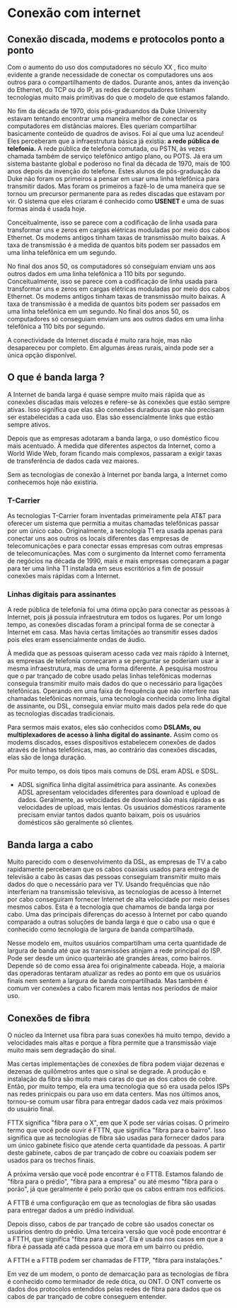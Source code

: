 # Conexão com internet

## Conexão discada, modems e protocolos ponto a ponto

Com o aumento do uso dos computadores no século XX , fico muito evidente a grande necessidade de conectar os computadores uns aos outros para o compartilhamento de dados. Durante anos, antes da invenção do Ethernet, do TCP ou do IP, as redes de computadores tinham tecnologias muito mais primitivas do que o modelo de que estamos falando.

No fim da década de 1970, dois pós-graduandos da Duke University estavam tentando encontrar uma maneira melhor de conectar os computadores em distâncias maiores. Eles queriam compartilhar basicamente conteúdo de quadros de avisos. Foi aí que uma luz acendeu! Eles perceberam que a infraestrutura básica já existia: **a rede pública de telefonia.** A rede pública de telefonia comutada, ou PSTN, às vezes chamada também de serviço telefônico antigo plano, ou POTS. Já era um sistema bastante global e poderoso no final da década de 1970, mais de 100 anos depois da invenção do telefone. Estes alunos de pós-graduação da Duke não foram os primeiros a pensar em usar uma linha telefônica para transmitir dados. Mas foram os primeiros a fazê-lo de uma maneira que se tornou um precursor permanente para as redes discadas que estavam por vir. O sistema que eles criaram é conhecido como **USENET** e uma de suas formas ainda é usada hoje.

Conceitualmente, isso se parece com a codificação de linha usada para transformar uns e zeros em cargas elétricas moduladas por meio dos cabos Ethernet. Os modems antigos tinham taxas de transmissão muito baixas. A taxa de transmissão é a medida de quantos bits podem ser passados em uma linha telefônica em um segundo.

No final dos anos 50, os computadores só conseguiam enviam uns aos outros dados em uma linha telefônica a 110 bits por segundo. Conceitualmente, isso se parece com a codificação de linha usada para transformar uns e zeros em cargas elétricas moduladas por meio dos cabos Ethernet. Os modems antigos tinham taxas de transmissão muito baixas. A taxa de transmissão é a medida de quantos bits podem ser passados em uma linha telefônica em um segundo. No final dos anos 50, os computadores só conseguiam enviam uns aos outros dados em uma linha telefônica a 110 bits por segundo.

A conectividade da Internet discada é muito rara hoje, mas não desapareceu por completo. Em algumas áreas rurais, ainda pode ser a única opção disponível.

## O que é banda larga ?

A Internet de banda larga é quase sempre muito mais rápida que as conexões discadas mais velozes e refere-se às conexões que estão sempre ativas. Isso significa que elas são conexões duradouras que não precisam ser estabelecidas a cada uso. Elas são essencialmente links que estão sempre ativos.

Depois que as empresas adotaram a banda larga, o uso doméstico ficou mais acentuado. À medida que diferentes aspectos da Internet, como a World Wide Web, foram ficando mais complexos, passaram a exigir taxas de transferência de dados cada vez maiores.

Sem as tecnologias de conexão à Internet por banda larga, a Internet como conhecemos hoje não existiria.

### T-Carrier

As tecnologias T-Carrier foram inventadas primeiramente pela AT&T para oferecer um sistema que permitia a muitas chamadas telefônicas passar por um único cabo.
Originalmente, a tecnologia T1 era usada apenas para conectar uns aos outros os locais diferentes das empresas de telecomunicações e para conectar essas empresas com outras empresas de telecomunicações. Mas com o surgimento da Internet como ferramenta de negócios na década de 1990, mais e mais empresas começaram a pagar para ter uma linha T1 instalada em seus escritórios a fim de possuir conexões mais rápidas com a Internet.

### Linhas digitais para assinantes

A rede pública de telefonia foi uma ótima opção para conectar as pessoas à Internet, pois já possuía infraestrutura em todos os lugares. Por um longo tempo, as conexões discadas foram a principal forma de se conectar à Internet em casa. Mas havia certas limitações ao transmitir esses dados pois eles eram essencialmente ondas de áudio.

À medida que as pessoas quiseram acesso cada vez mais rápido à Internet, as empresas de telefonia começaram a se perguntar se poderiam usar a mesma infraestrutura, mas de uma forma diferente. A pesquisa mostrou que o par trançado de cobre usado pelas linhas telefônicas modernas conseguia transmitir muito mais dados do que o necessário para ligações telefônicas. Operando em uma faixa de frequência que não interfere nas chamadas telefônicas normais, uma tecnologia conhecida como linha digital de assinante, ou DSL, conseguia enviar muito mais dados pela rede do que as tecnologias discadas tradicionais.

Para sermos mais exatos, eles são conhecidos como **DSLAMs, ou multiplexadores de acesso à linha digital do assinante.** Assim como os modems discados, esses dispositivos estabelecem conexões de dados através de linhas telefônicas, mas, ao contrário das conexões discadas, elas são de longa duração.

Por muito tempo, os dois tipos mais comuns de DSL eram ADSL e SDSL.

- ADSL significa linha digital assimétrica para assinante. As conexões ADSL apresentam velocidades diferentes para download e upload de dados. Geralmente, as velocidades de download são mais rápidas e as velocidades de upload, mais lentas. Os usuários domésticos raramente precisam enviar tantos dados quanto baixam, pois os usuários domésticos são geralmente só clientes.

## Banda larga a cabo

Muito parecido com o desenvolvimento da DSL, as empresas de TV a cabo rapidamente perceberam que os cabos coaxiais usados para entrega de televisão a cabo às casas das pessoas conseguiam transmitir muito mais dados do que o necessário para ver TV. Usando frequências que não interferiam na transmissão televisiva, as tecnologias de acesso à Internet por cabo conseguiram fornecer Internet de alta velocidade por meio desses mesmos cabos. Esta é a tecnologia que chamamos de banda larga por cabo. Uma das principais diferenças do acesso à Internet por cabo quando comparado a outras soluções de banda larga é que o cabo usa o que é conhecido como tecnologia de largura de banda compartilhada.

Nesse modelo em, muitos usuários compartilham uma certa quantidade de largura de banda até que as transmissões atinjam a rede principal do ISP. Pode ser desde um único quarteirão até grandes áreas, como bairros. Depende só de como essa área foi originalmente cabeada. Hoje, a maioria das operadoras tentaram atualizar as redes ao ponto em que os usuários finais nem sentem a largura de banda compartilhada. Mas também é comum ver conexões a cabo ficarem mais lentas nos períodos de maior uso.

## Conexões de fibra

O núcleo da Internet usa fibra para suas conexões há muito tempo,  devido a velocidades mais altas e porque a fibra permite que a transmissão viaje muito mais sem degradação do sinal.

Mas certas implementações de conexões de fibra podem viajar dezenas e dezenas de quilômetros antes que o sinal se degrade. A produção e instalação da fibra são muito mais caras do que as dos cabos de cobre. Então, por muito tempo, ela era uma tecnologia que só era usada pelos ISPs nas redes prinicpais ou para uso em data centers. Mas nos últimos anos, tornou-se comum usar fibra para entregar dados cada vez mais próximos do usuário final.

FTTX significa "fibra para o X", em que X pode ser várias coisas.
O primeiro termo que você pode ouvir é FTTN, que significa "fibra para o bairro".
Isso significa que as tecnologias de fibra são usadas para fornecer dados para um único gabinete físico que atende certa quantidade da pessoas. A partir deste gabinete, cabos de par trançado de cobre ou coaxiais podem ser usados para os trechos finais.

A próxima versão que você pode encontrar é o FTTB. Estamos falando de "fibra para o prédio", "fibra para a empresa" ou até mesmo "fibra para o porão", já que geralmente é pelo porão que os cabos entram nos edifícios.

A FTTB é uma configuração em que as tecnologias de fibra são usadas para entregar dados a um prédio individual.

Depois disso, cabos de par trançado de cobre são usados conectar os usuários dentro do prédio. Uma terceira versão que você pode encontrar é a FTTH, que significa "fibra para a casa". Ela é usada nos casos em que a fibra é passada até cada pessoa que mora em um bairro ou prédio.

A FTTH e a FTTB podem ser chamadas de FTTP, "fibra para instalações."

Em vez de um modem, o ponto de demarcação para as tecnologias de fibra é conhecido como terminador de rede ótica, ou ONT. O ONT converte os dados dos protocolos entendidos pelas redes de fibra para dados que os cabos de par trançado de cobre conseguem entender.

